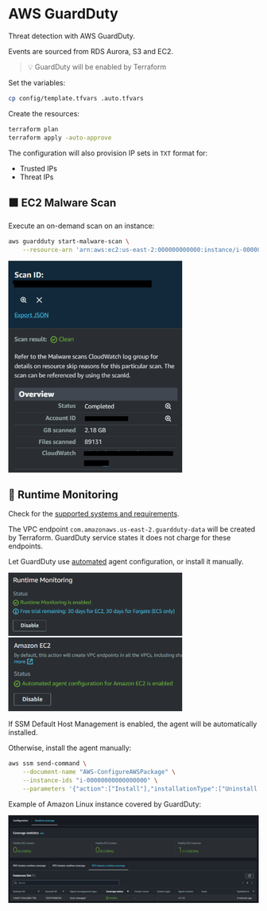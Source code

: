 # AWS GuardDuty

Threat detection with AWS GuardDuty.

Events are sourced from RDS Aurora, S3 and EC2.

> 💡 GuardDuty will be enabled by Terraform

Set the variables:

```sh
cp config/template.tfvars .auto.tfvars
```

Create the resources:

```sh
terraform plan
terraform apply -auto-approve
```

The configuration will also provision IP sets in `TXT` format for:

- Trusted IPs
- Threat IPs

## 🟧 EC2 Malware Scan

Execute an on-demand scan on an instance:

```sh
aws guardduty start-malware-scan \
    --resource-arn 'arn:aws:ec2:us-east-2:000000000000:instance/i-00000000000000000'
```

<img src=".assets/scan.png" width=350/>


## 🚨 Runtime Monitoring

Check for the [supported systems and requirements][5].

The VPC endpoint `com.amazonaws.us-east-2.guardduty-data` will be created by Terraform. GuardDuty service states it does not charge for these endpoints.

Let GuardDuty use [automated][3] agent configuration, or install it manually.

<img src=".assets/guardduty-runtimemonitoring-enabled.png" width=350/>

<img src=".assets/guardduty-ec2-enabled.png" width=350/>

If SSM Default Host Management is enabled, the agent will be automatically installed.

Otherwise, install the agent manually:

```sh
aws ssm send-command \
    --document-name "AWS-ConfigureAWSPackage" \
    --instance-ids "i-00000000000000000" \
    --parameters '{"action":["Install"],"installationType":["Uninstall and reinstall"],"name":["AmazonGuardDuty-RuntimeMonitoringSsmPlugin"]}'
```

Example of Amazon Linux instance covered by GuardDuty:

<img src=".assets/guardduty-coverage.png" />


[1]: https://aws.amazon.com/guardduty/faqs/
[2]: https://docs.aws.amazon.com/guardduty/latest/ug/malware-protection.html
[3]: https://docs.aws.amazon.com/guardduty/latest/ug/how-runtime-monitoring-works-ec2.html#use-automated-agent-config-ec2
[4]: https://docs.aws.amazon.com/guardduty/latest/ug/prereq-runtime-monitoring-ec2-support.html#validating-architecture-req-ec2
[5]: https://docs.aws.amazon.com/guardduty/latest/ug/prereq-runtime-monitoring-ec2-support.html
